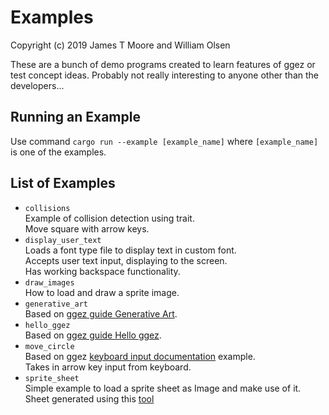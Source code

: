 # Examples
Copyright (c) 2019 James T Moore and William Olsen

These are a bunch of demo programs created to learn features of ggez or test concept ideas. Probably not really interesting to anyone other than the developers...

## Running an Example
Use command `cargo run --example [example_name]` where `[example_name]` is one of the examples.

## List of Examples
* `collisions`  
Example of collision detection using trait.  
Move square with arrow keys.
* `display_user_text`  
Loads a font type file to display text in custom font.  
Accepts user text input, displaying to the screen.  
Has working backspace functionality.
* `draw_images`  
How to load and draw a sprite image.
* `generative_art`  
Based on [ggez guide Generative Art](https://github.com/ggez/ggez/blob/master/docs/guides/GenerativeArt.md).
* `hello_ggez`  
Based on [ggez guide Hello ggez](https://github.com/ggez/ggez/blob/master/docs/guides/HelloGgez.md).
* `move_circle`  
Based on ggez [keyboard input documentation](https://docs.rs/ggez/0.5.0-rc.2/ggez/input/keyboard/index.html) example.  
Takes in arrow key input from keyboard.
* `sprite_sheet`  
Simple example to load a sprite sheet as Image and make use of it.  
Sheet generated using this [tool](http://gaurav.munjal.us/Universal-LPC-Spritesheet-Character-Generator/#?sex=male&body=skeleton&eyes=none&legs=pants_red&clothes=formal&formal-shirt=1&formal-pants=1&formal-vest=1&mail=none&armor=none&tie=on&hair=shorthawk_green&arms=none&shoulders=none&spikes=none&bracers=leather&greaves=none&gloves=none&hat=none&=shoes_black&belt=none&bracelet=none&weapon=none&shield=none)